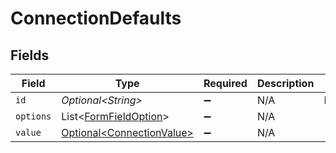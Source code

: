 # ConnectionDefaults


## Fields

| Field                                                                    | Type                                                                     | Required                                                                 | Description                                                              | Example                                                                  |
| ------------------------------------------------------------------------ | ------------------------------------------------------------------------ | ------------------------------------------------------------------------ | ------------------------------------------------------------------------ | ------------------------------------------------------------------------ |
| `id`                                                                     | *Optional\<String>*                                                      | :heavy_minus_sign:                                                       | N/A                                                                      | ProductInterest                                                          |
| `options`                                                                | List\<[FormFieldOption](../../models/components/FormFieldOption.md)>     | :heavy_minus_sign:                                                       | N/A                                                                      |                                                                          |
| `value`                                                                  | [Optional\<ConnectionValue>](../../models/components/ConnectionValue.md) | :heavy_minus_sign:                                                       | N/A                                                                      |                                                                          |